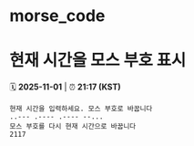 # morse_code
# 현재 시간을 모스 부호 표시
<!-- MORSE_TIME_START -->
🗓️ **2025-11-01** | ⏰ **21:17 (KST)**

```
현재 시간을 입력하세요. 모스 부호로 바꿉니다
..--- .---- .---- --...
모스 부호를 다시 현재 시간으로 바꿉니다
2117
```
<!-- MORSE_TIME_END -->
